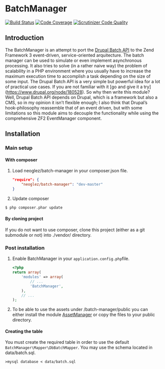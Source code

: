 BatchManager
============
[![Build Status](https://travis-ci.org/neoglez/BatchManager.svg?branch=master)](https://travis-ci.org/neoglez/BatchManager) [![Code Coverage](https://scrutinizer-ci.com/g/neoglez/BatchManager/badges/coverage.png?b=master)](https://scrutinizer-ci.com/g/neoglez/BatchManager/?branch=master) [![Scrutinizer Code Quality](https://scrutinizer-ci.com/g/neoglez/BatchManager/badges/quality-score.png?b=master)](https://scrutinizer-ci.com/g/neoglez/BatchManager/?branch=master)

Introduction
------------

The BatchManager is an attempt to port the [Drupal Batch API](https://www.drupal.org/node/180528) to the Zend Framework 3 event-driven, service-oriented arquitecture. The batch manager can be used to simulate or even implement asynchronous processing. It also tries to solve (in a rather naive way) the problem of scalability in a PHP environment where you usually have to increase the maximum execution time to accomplish a task depending on the size of some input. The Drupal Batch API is a very simple but powerful idea for a lot of practical use cases. If you are not familiar with it [go and give it a try] (https://www.drupal.org/node/180528).  So why then write this module? Well, Drupal Batch API depends on Drupal, which is a framework but also a CMS, so in my opinion it isn’t flexible enough; I also think that Drupal’s hook-philosophy reassemble that of an event driven, but with some limitations so this module aims to decouple the functionality while using the comprehensive ZF2 EventManager component.

Installation
------------

### Main setup

#### With composer

1. Load neoglez/batch-manager in your composer.json file.

    ```json
    "require": {
        "neoglez/batch-manager": "dev-master"
    }
    ```

2. Update composer

```bash
$ php composer.phar update
```

#### By cloning project

If you do not want to use composer, clone this project (either as a git submodule or not) into ./vendor/ directory.

### Post installation

1. Enable BatchManager in your `application.config.php`file.

    ```php
    <?php
    return array(
        'modules' => array(
            // ...
            'BatchManager',
        ),
        // ...
    );
    ```

2. To be able to use the assets under /batch-manager/public you can either install the module [AssetManager](https://github.com/RWOverdijk/AssetManager) or copy the files to your public directory.

#### Creating the table

You must create the required table in order to use the default `BatchManager\Mapper\DbBatchMapper`. You may use the schema located in data/batch.sql.

`>mysql database < data/batch.sql`
